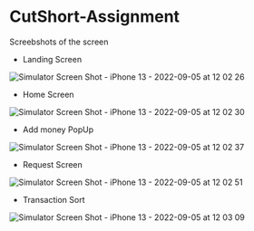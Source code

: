 # CutShort-Assignment

Screebshots of the screen

* Landing Screen

![Simulator Screen Shot - iPhone 13 - 2022-09-05 at 12 02 26](https://user-images.githubusercontent.com/21104070/188378627-03f2214b-7834-4153-9aa2-fa2326311d28.png)

* Home Screen

![Simulator Screen Shot - iPhone 13 - 2022-09-05 at 12 02 30](https://user-images.githubusercontent.com/21104070/188378641-2ec6b767-dd27-43db-8b58-d95b75cf50de.png)

* Add money PopUp

![Simulator Screen Shot - iPhone 13 - 2022-09-05 at 12 02 37](https://user-images.githubusercontent.com/21104070/188378659-c151dba2-9aae-4101-a08b-d9a94d21a916.png)

* Request Screen

![Simulator Screen Shot - iPhone 13 - 2022-09-05 at 12 02 51](https://user-images.githubusercontent.com/21104070/188378674-2b05c71d-190d-46f1-ada9-c88ddbce2920.png)

* Transaction Sort

![Simulator Screen Shot - iPhone 13 - 2022-09-05 at 12 03 09](https://user-images.githubusercontent.com/21104070/188378693-ab08cbfb-d462-4df1-9cb3-ad797ec06235.png)

